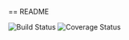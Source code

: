 == README

<img src="https://travis-ci.org/gmgarciag/T2TIv.2.svg?branch=master" alt="Build Status" />

<img src="https://coveralls.io/repos/github/gmgarciag/T2TIv.2/badge.svg?branch=master" alt="Coverage Status" />